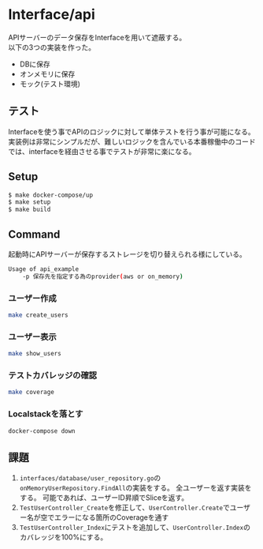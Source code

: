 # Interface/api
APIサーバーのデータ保存をInterfaceを用いて遮蔽する。  
以下の3つの実装を作った。
- DBに保存
- オンメモリに保存
- モック(テスト環境)

## テスト
Interfaceを使う事でAPIのロジックに対して単体テストを行う事が可能になる。  
実装例は非常にシンプルだが、難しいロジックを含んでいる本番稼働中のコードでは、interfaceを経由させる事でテストが非常に楽になる。  

## Setup
```sh
$ make docker-compose/up
$ make setup
$ make build
```

## Command
起動時にAPIサーバーが保存するストレージを切り替えられる様にしている。  
```sh
Usage of api_example
    -p 保存先を指定する為のprovider(aws or on_memory)
```

### ユーザー作成
```sh
make create_users
```

### ユーザー表示
```sh
make show_users
```

### テストカバレッジの確認
```sh
make coverage
```
### Localstackを落とす
```sh
docker-compose down
```

## 課題
1. `interfaces/database/user_repository.go`の`onMemoryUserRepository.FindAll`の実装をする。
全ユーザーを返す実装をする。
可能であれば、ユーザーID昇順でSliceを返す。
2. `TestUserController_Create`を修正して、`UserController.Create`でユーザー名が空でエラーになる箇所のCoverageを通す
3. `TestUserController_Index`にテストを追加して、`UserController.Index`のカバレッジを100%にする。
